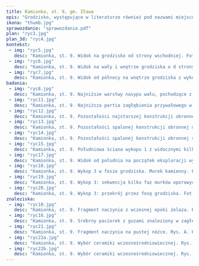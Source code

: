```yaml
---
title: Kamionka, st. 9, gm. Iława
opis: "Grodzisko, występujące w literaturze również pod nazwami miejscowości Silma i Łanioch, a nawet sporadycznie Stradomno , położone jest na półwyspie jeziora Silm, oblanym od wschodu, południa i zachodu jego wodami. W tradycji lokalnej obiekt ten znany jest jako Schwedenschanze, Kesselberg lub Poganek czy Poganka . Obiekt zbudowano na naturalnym piaszczystym wzniesieniu. Od strony jeziora wysokość nasypu wynosi ok. 25 m, a od strony lądu ok. 12 m. Owalny majdan, o wymiarach 36 x 92 m, tworzy nieckę (część centralna jest najbardziej zagłębiona). Wał otaczający majdan sięga 3–6 m ponad poziom wysoczyzny. Fosa znajduje się po północnej stronie grodziska."
ikona: "thumb.jpg"
sprawozdanie: "sprawozdanie.pdf"
plan: "ryc3.jpg"
plan_3d: "ryc4.jpg"
kontekst:
 - img: "ryc5.jpg"
   desc: "Kamionka, st. 9. Widok na grodzisko od strony wschodniej. Fot. Ł. Łasiński 2010."
 - img: "ryc6.jpg"
   desc: "Kamionka, st. 9. Widok na wały i wnętrze grodziska o d strony północnej. Fot. Ł. Łasiński 2009."
 - img: "ryc7.jpg"
   desc: "Kamionka, st. 9. Widok od północy na wnętrze grodziska z wykopami badawczymi z roku 2012 (przekop przez wał i strefę przywałową – wykop 1 i wykop na majdanie – wykop 2). Fot. Z. Kobyliński."
badania:
 - img: "ryc8.jpg"
   desc: "Kamionka, st. 9. Najniższe warstwy nasypu wału, pochodzące z wczesnej epoki żelaza. Fot. D. Wach."
 - img: "ryc11.jpg"
   desc: "Kamionka, st. 9. Najniższa partia zagłębienia przywałowego w południowej ścianie przekopu przez wał. Fot. D. Wach. "
 - img: "ryc12.jpg"
   desc: "Kamionka, st. 9. Pozostałości najstarszej konstrukcji obronnej grodziska. Fot. D. Wach."
 - img: "ryc13.jpg"
   desc: "Kamionka, st. 9. Pozostałości spalonej konstrukcji obronnej młodszej fazy wału wczesnośredniowiecznego. Fot. D. Wach."
 - img: "ryc14.jpg"
   desc: "Kamionka, st. 9. Pozostałości spalonej konstrukcji obronnej starszej fazy wału wczesnośredniowiecznego. Fot. D. Wach."
 - img: "ryc15.jpg"
   desc: "Kamionka, st. 9. Południowa ściana wykopu 1 z widocznymi kilkoma poziomami bruków w zagłębieniu przywałowym. Fot. D. Wach."
 - img: "ryc17.jpg"
   desc: "Kamionka, st. 9. Widok od południa na początek eksploracji wykopu 2 z obszarami zniszczonymi w obrębie wykopu. Fot. Z. Kobyliński."
 - img: "ryc18.jpg"
   desc: "Kamionka, st. 9. Wykop 3 w fosie grodziska. Murek kamienny. Fot. D. Wach. "
 - img: "ryc19.jpg"
   desc: "Kamionka, st. 9. Wykop 3: sekwencja kilku faz murków oporowych na zewnętrznym stoku wału grodziska. Fot. D. Wach."
 - img: "ryc20.jpg"
   desc: "Kamionka, st. 9. Wykop 3: przekrój przez fosę grodziska. Fot. D. Wach."
znaleziska:
 - img: "ryc10.jpg"
   desc: "Kamionka, st. 9. Fragment naczynia z wczesnej epoki żelaza. Rys. D. Wach."
 - img: "ryc16.jpg"
   desc: "Kamionka, st. 9. Srebrny paciorek z guzami znaleziony w zagłębieniu przywałowym. Fot. M. Osiadacz."
 - img: "ryc21.jpg"
   desc: "Kamionka, st. 9. Fragment naczynia na pustej nóżce. Rys. A. Kucharska."
 - img: "ryc22a.jpg"
   desc: "Kamionka, st. 9. Wybór ceramiki wczesnośredniowiecznej. Rys. D. Wach."
 - img: "ryc22b.jpg"
   desc: "Kamionka, st. 9. Wybór ceramiki wczesnośredniowiecznej. Rys. D. Wach."
---
```

